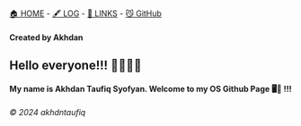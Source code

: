 [🏠 HOME](https://akhdntaufiq.github.io/os242) - [🖋️ LOG](https://akhdntaufiq.github.io/os242/TXT/mylog.txt) - [🔗 LINKS](https://akhdntaufiq.github.io/os242/LINKS) - [😼 GitHub](https://github.com/akhdntaufiq/os242)
#### Created by Akhdan

## Hello everyone!!! 🙋‍♂️🧑‍💻

#### My name is Akhdan Taufiq Syofyan. Welcome to my OS Github Page 🖥️📃 !!!

###### © 2024 akhdntaufiq
